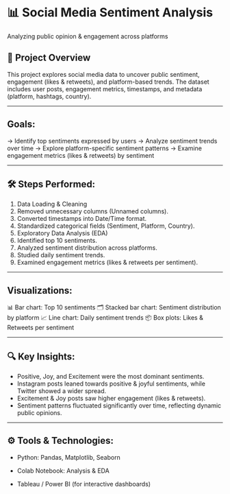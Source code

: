 # 📊 Social Media Sentiment Analysis 

Analyzing public opinion & engagement across platforms

## 📌 Project Overview

This project explores social media data to uncover public sentiment, engagement (likes & retweets), and platform-based trends.
The dataset includes user posts, engagement metrics, timestamps, and metadata (platform, hashtags, country).

---

## **Goals:**

-> Identify top sentiments expressed by users
-> Analyze sentiment trends over time
-> Explore platform-specific sentiment patterns
-> Examine engagement metrics (likes & retweets) by sentiment

---

## **🛠 Steps Performed:**
1. Data Loading & Cleaning
2. Removed unnecessary columns (Unnamed columns).
3. Converted timestamps into Date/Time format.
4. Standardized categorical fields (Sentiment, Platform, Country).
5. Exploratory Data Analysis (EDA)
6. Identified top 10 sentiments.
7. Analyzed sentiment distribution across platforms.
8. Studied daily sentiment trends.
9. Examined engagement metrics (likes & retweets per sentiment).

---

## **Visualizations:**
📊 Bar chart: Top 10 sentiments
🗂 Stacked bar chart: Sentiment distribution by platform
📈 Line chart: Daily sentiment trends
📦 Box plots: Likes & Retweets per sentiment

---

## **🔍 Key Insights:**
- Positive, Joy, and Excitement were the most dominant sentiments.
- Instagram posts leaned towards positive & joyful sentiments, while Twitter showed a wider spread.
- Excitement & Joy posts saw higher engagement (likes & retweets).
- Sentiment patterns fluctuated significantly over time, reflecting dynamic public opinions.

---

## **⚙️ Tools & Technologies:**

- Python: Pandas, Matplotlib, Seaborn
  
- Colab Notebook: Analysis & EDA
  
- Tableau / Power BI (for interactive dashboards)

